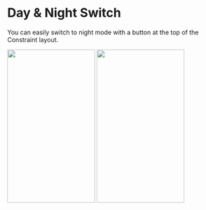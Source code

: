 # Day & Night Switch
You can easily switch to night mode with a button at the top of the Constraint layout.



<img src="https://user-images.githubusercontent.com/128792103/235757344-22989cb9-ed0c-460c-8c53-d431bb0b7e83.png" width="200" height="350">   <img src="https://user-images.githubusercontent.com/128792103/235757497-fe1ec61a-f6a0-45cd-bf6f-bc2c4bf39c32.png" width="200" height="350">  

